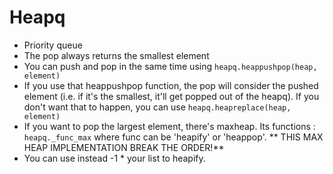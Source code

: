 # Heapq
* Priority queue
* The pop always returns the smallest element
* You can push and pop in the same time using `heapq.heappushpop(heap, element)`
* If you use that heappushpop function, the pop will consider the pushed element (i.e. if it's the smallest, it'll get popped out of the heapq). If you don't want that to happen, you can use `heapq.heapreplace(heap, element)`
* If you want to pop the largest element, there's maxheap. Its functions : `heapq._func_max` where func can be 'heapify' or 'heappop'.
** THIS MAX HEAP IMPLEMENTATION BREAK THE ORDER!**
* You can use instead -1 * your list to heapify.
